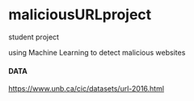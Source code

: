 # maliciousURLproject

 student project

 using Machine Learning to detect malicious websites
 
#### DATA
https://www.unb.ca/cic/datasets/url-2016.html

